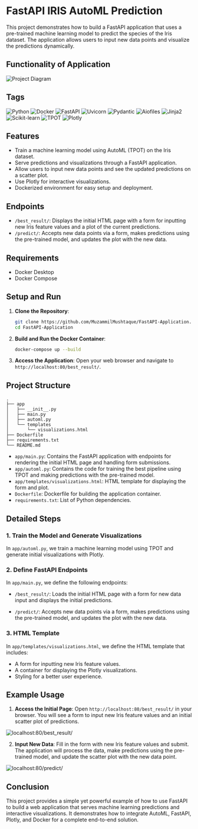 # FastAPI IRIS AutoML Prediction

This project demonstrates how to build a FastAPI application that uses a pre-trained machine learning model to predict the species of the Iris dataset. The application allows users to input new data points and visualize the predictions dynamically.

## Functionality of Application

![Project Diagram](App-functionality.png)

## Tags

![Python](https://img.shields.io/badge/python-3776AB?style=for-the-badge&logo=python)
![Docker](https://img.shields.io/badge/docker-2496ED?style=for-the-badge&logo=docker)
![FastAPI](https://img.shields.io/badge/FastAPI-005571?style=for-the-badge&logo=fastapi)
![Uvicorn](https://img.shields.io/badge/uvicorn-000000?style=for-the-badge&logo=uvicorn)
![Pydantic](https://img.shields.io/badge/pydantic-3776AB?style=for-the-badge&logo=python)
![Aiofiles](https://img.shields.io/badge/aiofiles-3776AB?style=for-the-badge&logo=python)
![Jinja2](https://img.shields.io/badge/jinja2-B41717?style=for-the-badge&logo=jinja)
![Scikit-learn](https://img.shields.io/badge/scikit--learn-F7931E?style=for-the-badge&logo=scikit-learn)
![TPOT](https://img.shields.io/badge/tpot-45b8d8?style=for-the-badge&logo=python)
![Plotly](https://img.shields.io/badge/plotly-3F4F75?style=for-the-badge&logo=plotly)


## Features

- Train a machine learning model using AutoML (TPOT) on the Iris dataset.
- Serve predictions and visualizations through a FastAPI application.
- Allow users to input new data points and see the updated predictions on a scatter plot.
- Use Plotly for interactive visualizations.
- Dockerized environment for easy setup and deployment.

## Endpoints

- `/best_result/`: Displays the initial HTML page with a form for inputting new Iris feature values and a plot of the current predictions.
- `/predict/`: Accepts new data points via a form, makes predictions using the pre-trained model, and updates the plot with the new data.

## Requirements

- Docker Desktop
- Docker Compose

## Setup and Run

1. **Clone the Repository**:
    ```bash
    git clone https://github.com/MuzammilMushtaque/FastAPI-Application.git
    cd FastAPI-Application
    ```

2. **Build and Run the Docker Container**:
    ```bash
    docker-compose up --build
    ```

3. **Access the Application**:
    Open your web browser and navigate to `http://localhost:80/best_result/`.

## Project Structure

```
.
├── app
│   ├── __init__.py
│   ├── main.py
│   ├── automl.py
│   └── templates
│       └── visualizations.html
├── Dockerfile
├── requirements.txt
└── README.md
```

- `app/main.py`: Contains the FastAPI application with endpoints for rendering the initial HTML page and handling form submissions.
- `app/automl.py`: Contains the code for training the best pipeline using TPOT and making predictions with the pre-trained model.
- `app/templates/visualizations.html`: HTML template for displaying the form and plot.
- `Dockerfile`: Dockerfile for building the application container.
- `requirements.txt`: List of Python dependencies.

## Detailed Steps

### 1. Train the Model and Generate Visualizations

In `app/automl.py`, we train a machine learning model using TPOT and generate initial visualizations with Plotly.

### 2. Define FastAPI Endpoints

In `app/main.py`, we define the following endpoints:
- `/best_result/`: Loads the initial HTML page with a form for new data input and displays the initial predictions.

- `/predict/`: Accepts new data points via a form, makes predictions using the pre-trained model, and updates the plot with the new data.


### 3. HTML Template

In `app/templates/visualizations.html`, we define the HTML template that includes:
- A form for inputting new Iris feature values.
- A container for displaying the Plotly visualizations.
- Styling for a better user experience.

## Example Usage

1. **Access the Initial Page**: Open `http://localhost:80/best_result/` in your browser. You will see a form to input new Iris feature values and an initial scatter plot of predictions.

![localhost:80/best_result/](HTML-best_result.png)


2. **Input New Data**: Fill in the form with new Iris feature values and submit. The application will process the data, make predictions using the pre-trained model, and update the scatter plot with the new data point.

![localhost:80/predict/](HTML-predict.png)


## Conclusion

This project provides a simple yet powerful example of how to use FastAPI to build a web application that serves machine learning predictions and interactive visualizations. It demonstrates how to integrate AutoML, FastAPI, Plotly, and Docker for a complete end-to-end solution.

